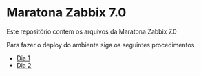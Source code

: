 # Maratona Zabbix 7.0

Este repositório contem os arquivos da Maratona Zabbix 7.0

Para fazer o deploy do ambiente siga os seguintes procedimentos

- [Dia 1](day-1/procedimentos)
- [Dia 2](day-2/)